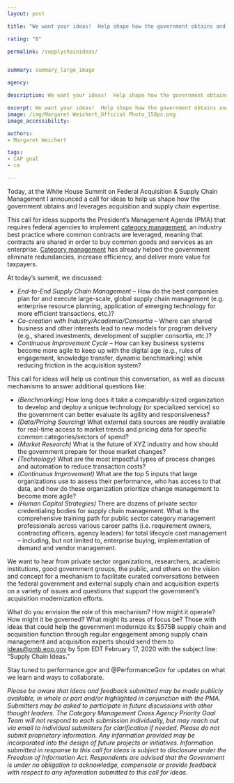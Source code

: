 ```yaml
---
layout: post

title: "We want your ideas!  Help shape how the government obtains and leverages acquisition and supply chain expertise"

rating: "0"

permalink: /supplychainideas/


summary: summary_large_image

agency:

description: We want your ideas!  Help shape how the government obtains and leverages acquisition and supply chain expertise.

excerpt: We want your ideas!  Help shape how the government obtains and leverages acquisition and supply chain expertise.
image: /img/Margaret Weichert_Official Photo_150px.png
image_accessibility:

authors:
- Margaret Weichert

tags:
- CAP goal
- cm

---
```


Today, at the White House Summit on Federal Acquisition & Supply Chain Management I announced a call for ideas to help us shape how the government obtains and leverages acquisition and supply chain expertise.

This call for ideas supports the President’s Management Agenda (PMA) that requires federal agencies to implement [category management](https://www.performance.gov/CAP/category-management/), an industry best practice where common contracts are leveraged, meaning that contracts are shared in order to buy common goods and services as an enterprise. [Category management](https://www.performance.gov/CAP/category-management/) has already helped the government eliminate redundancies, increase efficiency, and deliver more value for taxpayers.

At today’s summit, we discussed:
* *End-to-End Supply Chain Management* – How do the best companies plan for and execute large-scale, global supply chain management (e.g. enterprise resource planning, application of emerging technology for more efficient transactions, etc.)?   
* *Co-creation with Industry/Academia/Consortia* – Where can shared business and other interests lead to new models for program delivery (e.g., shared investments, development of supplier consortia, etc.)?
* *Continuous Improvement Cycle* – How can key business systems become more agile to keep up with the digital age (e.g., rules of engagement, knowledge transfer, dynamic benchmarking) while reducing friction in the acquisition system?

This call for ideas will help us continue this conversation, as well as discuss mechanisms to answer additional questions like:
* *(Benchmarking)* How long does it take a comparably-sized organization to develop and deploy a unique technology (or specialized service) so the government can better evaluate its agility and responsiveness?   
* *(Data/Pricing Sourcing)* What external data sources are readily available for real-time access to market trends and pricing data for specific common categories/sectors of spend?
* *(Market Research)* What is the future of XYZ industry and how should the government prepare for those market changes?
* *(Technology)*  What are the most impactful types of process changes and automation to reduce transaction costs?  
* *(Continuous Improvement)*  What are the top 5 inputs that large organizations use to assess their performance, who has access to that data, and how do these organization prioritize change management to become more agile?
* *(Human Capital Strategies)* There are dozens of private sector credentialing bodies for supply chain management.  What is the comprehensive training path for public sector category management professionals across various career paths (i.e. requirement owners, contracting officers, agency leaders) for total lifecycle cost management – including, but not limited to, enterprise buying, implementation of demand and vendor management.

We want to hear from private sector organizations, researchers, academic institutions, good government groups, the public, and others on the vision and concept for a mechanism to facilitate curated conversations between the federal government and external supply chain and acquisition experts on a variety of issues and questions that support the government’s acquisition modernization efforts.   

What do you envision the role of this mechanism? How might it operate? How might it be governed? What might its areas of focus be? Those with ideas that could help the government modernize its $575B supply chain and acquisition function through regular engagement among supply chain management and acquisition experts should send them to [ideas@omb.eop.gov](mailto:ideas@omb.eop.gov) by 5pm EDT February 17, 2020 with the subject line: “Supply Chain Ideas.”

Stay tuned to performance.gov and @PerformanceGov for updates on what we learn and ways to collaborate.


*Please be aware that ideas and feedback submitted may be made publicly available, in whole or part and/or highlighted in conjunction with the PMA. Submitters may be asked to participate in future discussions with other thought leaders.  The Category Management Cross Agency Priority Goal Team will not respond to each submission individually, but may reach out via email to individual submitters for clarification if needed. Please do not submit proprietary information. Any information provided may be incorporated into the design of future projects or initiatives. Information submitted in response to this call for ideas is subject to disclosure under the Freedom of Information Act. Respondents are advised that the Government is under no obligation to acknowledge, compensate or provide feedback with respect to any information submitted to this call for ideas.*
